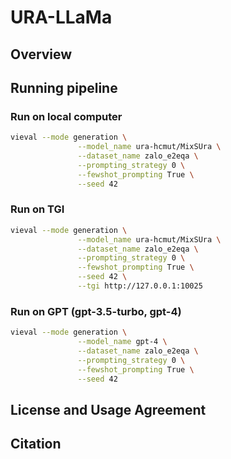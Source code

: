 # URA-LLaMa

## Overview

## Running pipeline
### Run on local computer
```bash
vieval --mode generation \
               --model_name ura-hcmut/MixSUra \
               --dataset_name zalo_e2eqa \
               --prompting_strategy 0 \
               --fewshot_prompting True \
               --seed 42
```
### Run on TGI
```bash
vieval --mode generation \
               --model_name ura-hcmut/MixSUra \
               --dataset_name zalo_e2eqa \
               --prompting_strategy 0 \
               --fewshot_prompting True \
               --seed 42 \
               --tgi http://127.0.0.1:10025
```
### Run on GPT (gpt-3.5-turbo, gpt-4)
```bash
vieval --mode generation \
               --model_name gpt-4 \
               --dataset_name zalo_e2eqa \
               --prompting_strategy 0 \
               --fewshot_prompting True \
               --seed 42
```

## License and Usage Agreement

## Citation
